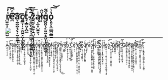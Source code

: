 # r̸̺̬̫̣̜͔̰̪̮ͭ̓͠ẽ̛̛̪ͨ͆͢â̛̞̯̯̭͓̗̣̦̮̗̱̯̩c̸̰͇̩͎̝̼͈̯̗̤̹͚̣̮̄ͅͅt̘̦̳̤̦̭̳ͦ̚͡͠-̸͕̼͚̙̤̱͙̩̤̫͚͎̟̺̜̱͇̙̦̫̅̉ͬz̭͖͎͖͇̜̯̺̝̗̩͓̜̝̪̺̹̜̎ͬ͞ͅą̜̮͙̺̯͈͉ͥl̸̷͍͍̈̂g̬͈̞̗̫͍̭̝̭̤̩̜̯̜̫̫̼͎̟ͯ̂͂͘ͅǫ͈͕͓͇̲̪̼̳̱̔̾͠͝

<a href="https://hirokiyoshida837.github.io/react-zalgo/" target="_blank">
  <img src="https://raw.githubusercontent.com/storybooks/brand/master/badge/badge-storybook.svg">
</a>

---

A̴̧̪̲̘̲͕͕̩̩͍͑ͫ ̡̧̝̓͑͐͡ŗ̥̟̣͙̮͙̱̭͙̙̰̪͊ͅe̸̙̮͍̯̰͚̦͕̳̟͍̺̘̮̗̰̋a̟͈̮̣̜̘̣ͮ͗͢͝c̳̣̟̮̤̟̬̠̘͙̮̼͈͙̹̳̣̜̫̥̉̆̋͠t̬͚͙̺̼̯̩̠͓̠̭͈̮͓͈͍̩͖̭͋͒͟ ͈̬̬͓͉̞͎̎͡c̛̰̥̀̌̄o͇̯̣̭̫̙̘̣͖̙̙̪̗̰̝͖̪͓͈̞̊ͭ̂͞m̟̝̫̱̟̦̥̬̒̽͟͜͡ͅp̼̬̥͍͙͓̭̤̲̯̬̤̥̝̭̦̺̩̠͎̜̬̪̤̪ͅ͏ͬó̵̡̰͖͕̤͉͇͓̭͉͉͇̲̳̤̮̼͍̬̝̹̰̤̝̜̻̠̤̹͚ͪ̆͠n̢̛̥̘̻̪̺͈̳̪̟͎̲̺̲̪͇̲͚͇͔̣͍̦̠ͨͫ̈́ͅͅę̢̛̤̞͇̜̺͈̭͙̭̹̣̗̝̪̝̥̞̭͚͇̠̓͋͊ņ̧̯͙͔͎̳̼̩̥̤̪͇̳͕͕̳̙̳̰̻̫̣̘͙͖̀ͯͫͯt̸̹̻̰̫ͩ͢ ̵͕͚͕͈̤̩̈͜͝l̡̤͙̺̥̭͈ͫi̭̦̯̥̥͎͖̹̞͎͓̞̠̰͖̥̻ͤͤ͠b̴̺̺͚͖̦̻̞̦͚̙͕͇̩̺͍̭̯͎̭ͅͅ҉ͧȑ̴̨͔̟̠͓̫̘̭̯̳̦ͯͅͅá̠͓̙̮͕̲̩̦͕̫̘͓̞̘̻̺̥̺͉̮̫̤͈͕̣͙̮̫͝ͅr̭̳͇͎̫̟̲̗̤̲͓̼̰̣̀́̓y̸̧̞̻̰͕̻͓̼͔̣̞̩̥̹͇͓̤̦̺̰̜̱̰̗̮̎ͫ ͉̺͚̼̯̹̰̯̤͔̗̼͕̬̱̳̱̜͍̤̺̞̮͉̩̮̼̣̭̆̓͘͢͢ͅw̜̜̙̤͉̹̣̭͈̮̺̼̙̱̦̝ͪ̏͢ị̡̫̠̻̲̊t̘̞͉̣͉́҉̔ĥ̞̠̼̞͔̥͕̳͕̬̜̘̮͕̹ͣͭ͝ͅͅͅ ̛͚̜̳̣̤͈̝̞͎͙͔̜̺̬̝̈̒C̘̘̼̩̤̯͖̞̳͚͇̦̜̰̔̈́͆͘͠ͅͅo̷̧̹̞͓͎͛̽͘ǹ̡̰̬̟̠̹͚̯̥͈̺̜̻̯̭̪͙̗͉̩̤̠̭̹̝̼̘̩̮̩̓͘f͚͚͎̹̭̟͇͔̳͉̹̺͉̯͉͓̣̤͔̩͖̫̥̼̠̫̱̱̹ͅ҉̴̊͡į̷̫͖͍̤̠̓̋͘̚g̷̙̞̬̥͉̤͙̲͉͍̪̳̤̣̓͌ͅų̸̷̠̱̙̬̦̩̪̺̫̞̼̼̞̗̳͇͌ͯ́r͍̲̮̼̮͏̨̡̉͛a̦̓̑ͨ͢b̴̝̼͉̣̻̼͍̩͓̦͇̬̳͖͍̥͓̭̞̮̩̟͚̹̝̺̭̪͑̄̉l̡̝̭͓̞̣̣̫̠̘͍̰͙̰̳̩̰͉̬͍̠̭̼̥͈ͭ̾͞ē̵̝ͭ̑ ̶̫͇͉͍̯̘̱͇͉̎͆̂͝'͉͎͕̭͉̼̹͚̲̟͖̝̗͇͈̠̲̫̰͓͓̗͙̙̈́̾͘Z͖̩̫̙̟̮̺͇͍̭̫̺̯̯̼͔͉̫̬̱͓̩̘̜̘̻͓͇̪̤̀͒͊͑ạ̝͈̣̮̙͙̬̣̳̣̺̟̱͚̼̣͍̤͚́ͩ̋l̶̲͕͋͂g̨̼͍͎̠͓̜̦͉͇͙̩̮̩͕̣̼̫͕͈͓̲̮̰͇̗͎͔̱͍͑o̮̼̬͏͛ͥ͒͡ ̴̡̣̫̫͙̜̮̤̯̯̜͚̰̝͎͔̺̪̥̯͇̿ͅT̜̣̩͕͙̻҉̡͑ͫe̛̯̲̳̻̭̻̗ͅ҉̐̌ͧx̸͓̤͓́̀̐ṯ̷̸̛͈̜̩̠̦̳̼̬̼̱̟̜̯̰̫͕̱̝ͯ̋ͅ'̛̰͙̩̭̝̲̽ͭ̓͟͡ ̵̷̧̩͙̟̝̦͎̤̱̺̻̤̘̙̳̬͉̠ͦͣ̒ͅͅG̶̟҉ͪ̆ë̷̙̠͇̮̼͍̳͔̞̯͈̼͉̜͚̣͕͉͙̓̚n̛̘͉̪͖͖̯͙̗̥͙͚͙͉̰̝͈͚͍͔̻̺̪̎ͮͅͅe̷͇͍̘͈͔̬̬̯̬̙͈̳͚͍̮̞͇̞̞̩̥͚͔̲̩̮͏͆r̷̥͚̹͚̟̤̹̠̫͉̹̥̭̣̟͇̝̭͕̥͙̻͉͕̦̩͠ͅ͏͆ͬ̽á̸͔͔̼̙͉͍̫̦̮̜̞̘̯̗̼̱͇͈̥̗̀͡t̰́͢o̡͓̤̫͇͉̭̜̦̪̻̻̠̟͓̱̠̟͎͈̫̯̞̝ͮ̄̌͝͝ŕ̶̡͓̣͕̰̊.̧̛̘̗͙̝̳͙̼̙̼̹̻͖͇̗̥͇̹̗̜͉̝̭͇́͡ͅ





